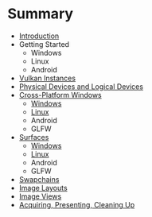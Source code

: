 # Summary

* [Introduction](README.md)
* Getting Started
   * Windows
   * Linux
   * Android
* [Vulkan Instances](chap2/chap2.md)
* [Physical Devices and Logical Devices](chap3/chap3.md)
* [Cross-Platform Windows](chap4/chap4.md)
   * [Windows](chap4/chap4-windows.md)
   * [Linux](chap4/chap4-linux.md)
   * Android
   * GLFW
* [Surfaces](chap5/chap5.md)
   * [Windows](chap5/chap5-windows.md)
   * [Linux](chap5/chap5-linux.md)
   * Android
   * GLFW
* [Swapchains](chap6/chap6.md)
* [Image Layouts](chap7/chap7.md)
* [Image Views](chap8/chap8.md)
* [Acquiring, Presenting, Cleaning Up](chap9/chap9.md)

